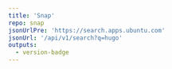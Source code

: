```yaml
---
title: 'Snap'
repo: snap
jsonUrlPre: 'https://search.apps.ubuntu.com'
jsonUrl: '/api/v1/search?q=hugo'
outputs:
  - version-badge
---
```

